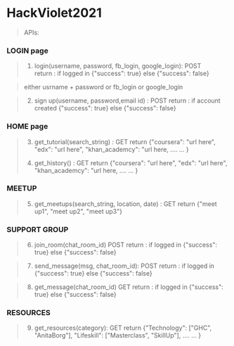 # HackViolet2021

>APIs:

### LOGIN page
>1. login(username, password, fb_login, google_login): POST  
>	return : if logged in {"success": true}
>		 else {"success": false}

>	either usrname + password or fb_login or google_login

>2. sign up(username, password,email id) : POST
>	return : if account created {"success": true}
>		 else {"success": false}


### HOME page
>3. get_tutorial(search_string)	: GET
>	return {"coursera": "url here", "edx": "url here", "khan_academcy": "url here, .... ... }
>
>4. get_history()		: GET
>	return {"coursera": "url here", "edx": "url here", "khan_academcy": "url here, .... ... }


### MEETUP

>5. get_meetups(search_string, location, date)	:  GET
>	return {"meet up1", "meet up2", "meet up3"}

### SUPPORT GROUP

>6. join_room(chat_room_id) POST
>	return : if logged in {"success": true}
>		 else {"success": false}

>7. send_message(msg, chat_room_id): POST
>	return : if logged in {"success": true}
>		 else {"success": false}

>8. get_message(chat_room_id)	GET
>	return : if logged in {"success": true}
>		 else {"success": false}

### RESOURCES

>9. get_resources(category): GET
>	return {"Technology": ["GHC", "AnitaBorg"], "Lifeskill": ["Masterclass", "SkillUp"], .... ... }
